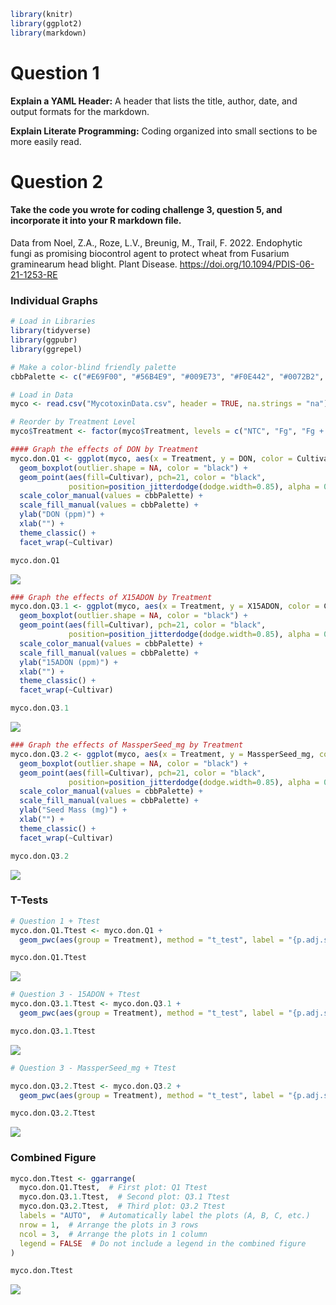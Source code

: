 ``` r
library(knitr)
library(ggplot2)
library(markdown)
```

# Question 1

**Explain a YAML Header:** A header that lists the title, author, date,
and output formats for the markdown.

**Explain Literate Programming:** Coding organized into small sections
to be more easily read.

# Question 2

#### Take the code you wrote for coding challenge 3, question 5, and incorporate it into your R markdown file.

Data from Noel, Z.A., Roze, L.V., Breunig, M., Trail, F. 2022.
Endophytic fungi as promising biocontrol agent to protect wheat from
Fusarium graminearum head blight. Plant Disease.
<https://doi.org/10.1094/PDIS-06-21-1253-RE>

### Individual Graphs

``` r
# Load in Libraries
library(tidyverse)
library(ggpubr)
library(ggrepel)

# Make a color-blind friendly palette
cbbPalette <- c("#E69F00", "#56B4E9", "#009E73", "#F0E442", "#0072B2", "#D55E00", "#CC79A7", "#000000")

# Load in Data
myco <- read.csv("MycotoxinData.csv", header = TRUE, na.strings = "na")

# Reorder by Treatment Level
myco$Treatment <- factor(myco$Treatment, levels = c("NTC", "Fg", "Fg + 37", "Fg + 40", "Fg + 70"))

#### Graph the effects of DON by Treatment
myco.don.Q1 <- ggplot(myco, aes(x = Treatment, y = DON, color = Cultivar, fill = Cultivar)) +
  geom_boxplot(outlier.shape = NA, color = "black") +
  geom_point(aes(fill=Cultivar), pch=21, color = "black", 
             position=position_jitterdodge(dodge.width=0.85), alpha = 0.6) + 
  scale_color_manual(values = cbbPalette) +
  scale_fill_manual(values = cbbPalette) + 
  ylab("DON (ppm)") +
  xlab("") +
  theme_classic() +
  facet_wrap(~Cultivar)

myco.don.Q1
```

![](Donohoo_Sam_Coding_Challege_4_files/figure-gfm/Question%202-1.png)<!-- -->

``` r
### Graph the effects of X15ADON by Treatment
myco.don.Q3.1 <- ggplot(myco, aes(x = Treatment, y = X15ADON, color = Cultivar, fill = Cultivar)) +
  geom_boxplot(outlier.shape = NA, color = "black") +
  geom_point(aes(fill=Cultivar), pch=21, color = "black", 
             position=position_jitterdodge(dodge.width=0.85), alpha = 0.6) + 
  scale_color_manual(values = cbbPalette) +
  scale_fill_manual(values = cbbPalette) + 
  ylab("15ADON (ppm)") +
  xlab("") +
  theme_classic() +
  facet_wrap(~Cultivar)

myco.don.Q3.1
```

![](Donohoo_Sam_Coding_Challege_4_files/figure-gfm/Question%202-2.png)<!-- -->

``` r
### Graph the effects of MassperSeed_mg by Treatment
myco.don.Q3.2 <- ggplot(myco, aes(x = Treatment, y = MassperSeed_mg, color = Cultivar, fill = Cultivar)) +
  geom_boxplot(outlier.shape = NA, color = "black") +
  geom_point(aes(fill=Cultivar), pch=21, color = "black", 
             position=position_jitterdodge(dodge.width=0.85), alpha = 0.6) + 
  scale_color_manual(values = cbbPalette) +
  scale_fill_manual(values = cbbPalette) + 
  ylab("Seed Mass (mg)") +
  xlab("") +
  theme_classic() +
  facet_wrap(~Cultivar)

myco.don.Q3.2
```

![](Donohoo_Sam_Coding_Challege_4_files/figure-gfm/Question%202-3.png)<!-- -->

### T-Tests

``` r
# Question 1 + Ttest
myco.don.Q1.Ttest <- myco.don.Q1 + 
  geom_pwc(aes(group = Treatment), method = "t_test", label = "{p.adj.signif}")

myco.don.Q1.Ttest
```

![](Donohoo_Sam_Coding_Challege_4_files/figure-gfm/unnamed-chunk-2-1.png)<!-- -->

``` r
# Question 3 - 15ADON + Ttest
myco.don.Q3.1.Ttest <- myco.don.Q3.1 + 
  geom_pwc(aes(group = Treatment), method = "t_test", label = "{p.adj.signif}")

myco.don.Q3.1.Ttest
```

![](Donohoo_Sam_Coding_Challege_4_files/figure-gfm/unnamed-chunk-2-2.png)<!-- -->

``` r
# Question 3 - MassperSeed_mg + Ttest

myco.don.Q3.2.Ttest <- myco.don.Q3.2 + 
  geom_pwc(aes(group = Treatment), method = "t_test", label = "{p.adj.signif}")

myco.don.Q3.2.Ttest
```

![](Donohoo_Sam_Coding_Challege_4_files/figure-gfm/unnamed-chunk-2-3.png)<!-- -->

### Combined Figure

``` r
myco.don.Ttest <- ggarrange(
  myco.don.Q1.Ttest,  # First plot: Q1 Ttest
  myco.don.Q3.1.Ttest,  # Second plot: Q3.1 Ttest
  myco.don.Q3.2.Ttest,  # Third plot: Q3.2 Ttest
  labels = "AUTO",  # Automatically label the plots (A, B, C, etc.)
  nrow = 1,  # Arrange the plots in 3 rows
  ncol = 3,  # Arrange the plots in 1 column
  legend = FALSE  # Do not include a legend in the combined figure
)

myco.don.Ttest
```

![](Donohoo_Sam_Coding_Challege_4_files/figure-gfm/unnamed-chunk-3-1.png)<!-- -->
